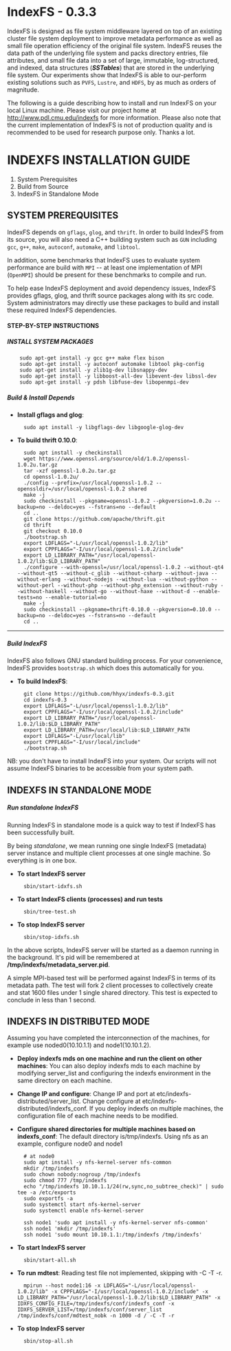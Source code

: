 IndexFS - 0.3.3
===============

IndexFS is designed as file system middleware layered on top of an
existing cluster file system deployment to improve metadata performance
as well as small file operation efficiency of the original file system.
IndexFS reuses the data path of the underlying file system and packs
directory entries, file attributes, and small file data into a set of
large, immutable, log-structured, and indexed, data structures
(**_SSTables_**) that are stored in the underlying file system. Our
experiments show that IndexFS is able to our-perform existing solutions
such as `PVFS`, `Lustre`, and `HDFS`, by as much as orders of magnitude.

The following is a guide describing how to install and run IndexFS on
your local Linux machine. Please visit our project home at
http://www.pdl.cmu.edu/indexfs for more information. Please also note that
the current implementation of IndexFS is not of production quality
and is recommended to be used for research purpose only. Thanks a lot.

INDEXFS INSTALLATION GUIDE
==========================

1. System Prerequisites
2. Build from Source
3. IndexFS in Standalone Mode

SYSTEM PREREQUISITES
--------------------

IndexFS depends on `gflags`, `glog`, and `thrift`. In order to build
IndexFS from its source, you will also need a C++ building system
such as `GUN` including `gcc`, `g++`, `make`, `autoconf`, `automake`,
and `libtool`.

In addition, some benchmarks that IndexFS uses to evaluate system
performance are build with `MPI` -- at least one implementation of MPI
(`OpenMPI`) should be present for these benchmarks to compile and run.

To help ease IndexFS deployment and avoid dependency issues, IndexFS
provides gflags, glog, and thrift source packages along with its src
code. System administrators may directly use these packages to build
and install these required IndexFS dependencies.

#### STEP-BY-STEP INSTRUCTIONS

##### INSTALL SYSTEM PACKAGES

        sudo apt-get install -y gcc g++ make flex bison
        sudo apt-get install -y autoconf automake libtool pkg-config
        sudo apt-get install -y zlib1g-dev libsnappy-dev
        sudo apt-get install -y libboost-all-dev libevent-dev libssl-dev
        sudo apt-get install -y pdsh libfuse-dev libopenmpi-dev

##### Build & Install Depends


* **Install gflags and glog**:

        sudo apt install -y libgflags-dev libgoogle-glog-dev   

* **To build thrift 0.10.0**:

        sudo apt install -y checkinstall
        wget https://www.openssl.org/source/old/1.0.2/openssl-1.0.2u.tar.gz
        tar -xzf openssl-1.0.2u.tar.gz
        cd openssl-1.0.2u/
        ./config --prefix=/usr/local/openssl-1.0.2 --openssldir=/usr/local/openssl-1.0.2 shared
        make -j
        sudo checkinstall --pkgname=openssl-1.0.2 --pkgversion=1.0.2u --backup=no --deldoc=yes --fstrans=no --default
        cd ..
        git clone https://github.com/apache/thrift.git
        cd thrift
        git checkout 0.10.0
        ./bootstrap.sh
        export LDFLAGS="-L/usr/local/openssl-1.0.2/lib"
        export CPPFLAGS="-I/usr/local/openssl-1.0.2/include"
        export LD_LIBRARY_PATH="/usr/local/openssl-1.0.2/lib:$LD_LIBRARY_PATH"
        ./configure --with-openssl=/usr/local/openssl-1.0.2 --without-qt4 --without-qt5 --without-c_glib --without-csharp --without-java --without-erlang --without-nodejs --without-lua --without-python --without-perl --without-php --without-php_extension --without-ruby --without-haskell --without-go --without-haxe --without-d --enable-tests=no --enable-tutorial=no
        make -j
        sudo checkinstall --pkgname=thrift-0.10.0 --pkgversion=0.10.0 --backup=no --deldoc=yes --fstrans=no --default
        cd ..

-------------------------

##### Build IndexFS

IndexFS also follows GNU standard building process. For your
convenience, IndexFS provides `bootstrap.sh` which does this
automatically for you.

* **To build IndexFS**:
  
        git clone https://github.com/hhyx/indexfs-0.3.git
        cd indexfs-0.3
        export LDFLAGS="-L/usr/local/openssl-1.0.2/lib"
        export CPPFLAGS="-I/usr/local/openssl-1.0.2/include"
        export LD_LIBRARY_PATH="/usr/local/openssl-1.0.2/lib:$LD_LIBRARY_PATH"
        export LD_LIBRARY_PATH=/usr/local/lib:$LD_LIBRARY_PATH
        export LDFLAGS="-L/usr/local/lib"
        export CPPFLAGS="-I/usr/local/include"
        ./bootstrap.sh

NB: you don't have to install IndexFS into your system. Our scripts
will not assume IndexFS binaries to be accessible from your system path.

INDEXFS IN STANDALONE MODE
--------------------------

##### Run standalone IndexFS

Running IndexFS in standalone mode is a quick way to test if IndexFS
has been successfully built.

By being _standalone_, we mean running one single IndexFS (metadata)
server instance and multiple client processes at one single machine.
So everything is in one box.

* **To start IndexFS server**

        sbin/start-idxfs.sh

* **To start IndexFS clients (processes) and run tests**

        sbin/tree-test.sh

* **To stop IndexFS server**

        sbin/stop-idxfs.sh

In the above scripts, IndexFS server will be started as a daemon
running in the background. It's pid will be remembered at
**/tmp/indexfs/metadata_server.pid**.

A simple MPI-based test will be performed against IndexFS in terms of
its metadata path. The test will fork 2 client processes to
collectively create and stat 1600 files under 1 single shared
directory. This test is expected to conclude in less than 1 second.

INDEXFS IN DISTRIBUTED MODE
--------------------------

Assuming you have completed the interconnection of the machines, for example use noded0(10.10.1.1) and node1(10.10.1.2).

* **Deploy indexfs mds on one machine and run the client on other machines**: You can also deploy indexfs mds to each machine by modifying server_list and configuring the indexfs environment in the same directory on each machine.

* **Change IP and configure**: Change IP and port at etc/indexfs-distributed/server_list. Change configure at etc/indexfs-distributed/indexfs_conf. If you deploy indexfs on multiple machines, the configuration file of each machine needs to be modified.

* **Configure shared directories for multiple machines based on indexfs_conf**: The default directory is/tmp/indexfs. Using nfs as an example, configure node0 and node1

        # at node0
        sudo apt install -y nfs-kernel-server nfs-common
        mkdir /tmp/indexfs
        sudo chown nobody:nogroup /tmp/indexfs
        sudo chmod 777 /tmp/indexfs
        echo "/tmp/indexfs 10.10.1.1/24(rw,sync,no_subtree_check)" | sudo tee -a /etc/exports
        sudo exportfs -a
        sudo systemctl start nfs-kernel-server
        sudo systemctl enable nfs-kernel-server

        ssh node1 'sudo apt install -y nfs-kernel-server nfs-common'
        ssh node1 'mkdir /tmp/indexfs'
        ssh node1 'sudo mount 10.10.1.1:/tmp/indexfs /tmp/indexfs'

* **To start IndexFS server**

        sbin/start-all.sh

* **To run mdtest**: Reading test file not implemented, skipping with -C -T -r.

        mpirun --host node1:16 -x LDFLAGS="-L/usr/local/openssl-1.0.2/lib" -x CPPFLAGS="-I/usr/local/openssl-1.0.2/include" -x LD_LIBRARY_PATH="/usr/local/openssl-1.0.2/lib:$LD_LIBRARY_PATH" -x IDXFS_CONFIG_FILE=/tmp/indexfs/conf/indexfs_conf -x IDXFS_SERVER_LIST=/tmp/indexfs/conf/server_list /tmp/indexfs/conf/mdtest_nobk -n 1000 -d / -C -T -r

* **To stop IndexFS server**

        sbin/stop-all.sh
